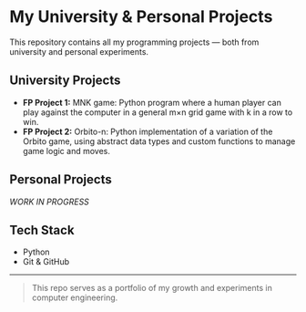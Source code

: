 # My University & Personal Projects

This repository contains all my programming projects — both from university and personal experiments.

## University Projects
- **FP Project 1:** MNK game: Python program where a human player can play against the computer in a general m×n grid game with k in a row to win.
- **FP Project 2:** Orbito-n: Python implementation of a variation of the Orbito game, using abstract data types and custom functions to manage game logic and moves.

## Personal Projects
*WORK IN PROGRESS*

## Tech Stack
- Python
- Git & GitHub

---

> This repo serves as a portfolio of my growth and experiments in computer engineering.
